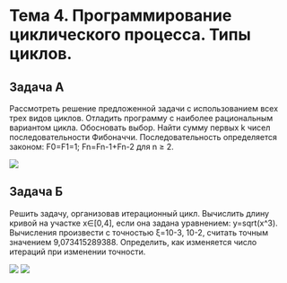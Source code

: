 # Тема 4. Программирование циклического процесса. Типы циклов.

## Задача A

Рассмотреть решение предложенной задачи с использованием всех трех видов циклов. Отладить программу с наиболее рациональным вариантом цикла. Обосновать выбор.
Найти сумму первых k чисел последовательности Фибоначчи. Последовательность определяется законом: F0=F1=1; Fn=Fn-1+Fn-2 для  n ≥ 2.

![](http://dl2.joxi.net/drive/2016/05/22/0007/2363/473403/03/82646d0b8f.jpg)

## Задача Б

Решить задачу, организовав итерационный цикл. Вычислить длину кривой на участке x∈[0,4], если она задана уравнением: y=sqrt(x^3). Вычисления произвести с точностью ξ=10-3, 10-2, считать точным значением 9,073415289388. Определить, как изменяется число итераций при изменении точности.

![](http://dl2.joxi.net/drive/2016/05/22/0007/2363/473403/03/6933dcba01.jpg)
![](http://dl1.joxi.net/drive/2016/05/22/0007/2363/473403/03/8813d5a747.jpg)